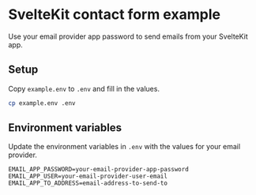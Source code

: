 # SvelteKit contact form example

Use your email provider app password to send emails from your
SvelteKit app.

## Setup

Copy `example.env` to `.env` and fill in the values.

```bash
cp example.env .env
```

## Environment variables

Update the environment variables in `.env` with the values for your
email provider.

```
EMAIL_APP_PASSWORD=your-email-provider-app-password
EMAIL_APP_USER=your-email-provider-user-email
EMAIL_APP_TO_ADDRESS=email-address-to-send-to
```
